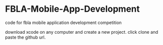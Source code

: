 # FBLA-Mobile-App-Development
code for fbla mobile application development competition

download xcode on any computer and create a new project. click clone and paste the github url.
